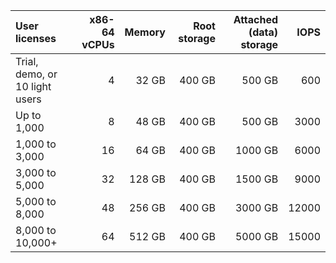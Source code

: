 | User licenses | x86-64 vCPUs | Memory | Root storage | Attached (data) storage | IOPS |
| :- | -: | -: | -: | -: | -: |
| Trial, demo, or 10 light users | 4 | 32 GB | 400 GB | 500 GB | 600 |
| Up to 1,000  | 8 | 48 GB | 400 GB | 500 GB | 3000 |
| 1,000 to 3,000  | 16 | 64 GB | 400 GB | 1000 GB | 6000|
| 3,000 to 5,000 | 32 | 128 GB | 400 GB | 1500 GB | 9000 |
| 5,000 to 8,000 | 48 | 256 GB | 400 GB | 3000 GB | 12000|
| 8,000 to 10,000+ | 64 | 512 GB | 400 GB | 5000 GB | 15000 |
